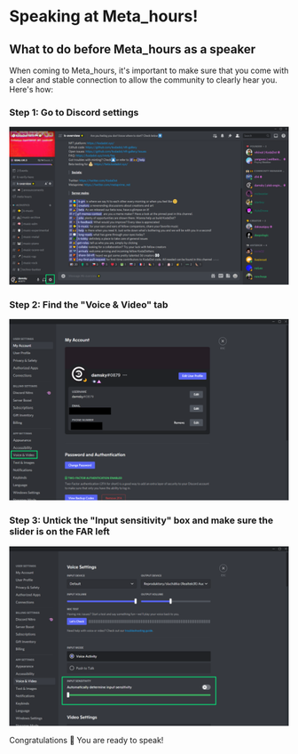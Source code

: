 # Speaking at Meta_hours!
## What to do before Meta_hours as a speaker
When coming to Meta_hours, it's important to make sure that you come with a clear and stable connection to allow the community to clearly hear you. Here's how:

### Step 1: Go to Discord settings

![step1](./assets/speaker/speaker0.png)

### Step 2: Find the "Voice & Video" tab

![step2](./assets/speaker/speaker1.png)

### Step 3: Untick the "Input sensitivity" box and make sure the slider is on the FAR left

![step3](./assets/speaker/speaker2.png)

Congratulations :tada: You are ready to speak!

